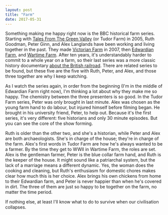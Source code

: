```yaml
---
layout: post
title: "Farm"
date: 2017-05-31
---
```


Something making me happy right now is the BBC historical farm series. Starting with <a href="https://youtu.be/iSpqpwJ__Ek">Tales From The Green Valley</a> (or Tudor Farm) in 2005, Ruth Goodman, Peter Ginn, and Alex Langlands have been working and living together in the past. They made <a href="https://youtu.be/4apIM4l0laY">Victorian Farm</a> in 2007, then <a href="https://youtu.be/UcBl4_2FJX4">Edwardian Farm</a>, and <a href="https://youtu.be/CUsU5s0ofYo">Wartime Farm</a>. After ten years, it's understandably harder to commit to a whole year on a farm, so their last series was a more classic history documentary <a href="https://www.youtube.com/watch?v=N5cqWZZUioQ">about the British railroad</a>. There are related series to be found, but these five are the five with Ruth, Peter, and Alex, and those three together are why I keep watching.

As I watch the series again, in order from the beginning (I'm in the middle of Edwardian Farm right now), I'm thinking a lot about why they make me so happy. The chemistry between the three presenters is so good. In the Tudor Farm series, Peter was only brought in last minute. Alex was chosen as the young farm hand to do labour, but injured himself before filming began. He brought in his university friend, Peter, to help out. Because it's the first series, it's very different: five historians and only 30 minute episodes. But you can see the core of the show forming.

Ruth is older than the other two, and she's a historian, while Peter and Alex are both archaeologists. She's in charge of the house; they're in charge of the farm. Alex's first words in Tudor Farm are how he's always wanted to be a farmer. By the time they get to WWII in Wartime Farm, the roles are set. Alex is the gentleman farmer, Peter is the blue collar farm hand, and Ruth is the keeper of the house. It might sound like a patriarchal system, but the lack of a marriage means a different dynamic. Yes, the woman does the cooking and cleaning, but Ruth's enthusiasm for domestic chores makes clear how much this is her choice. Alex brings his own chickens from home to their Edwardian farm, and Peter is never happier than when he's covered in dirt. The three of them are just so happy to be together on the farm, no matter the time period.

If nothing else, at least I'll know what to do to survive when our civilisation collapses.
